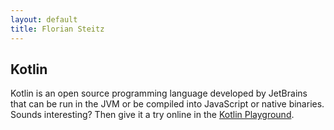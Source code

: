 ```yaml
---
layout: default
title: Florian Steitz
---
```

## Kotlin
Kotlin is an open source programming language developed by JetBrains that can be run in the JVM or be
compiled into JavaScript or native binaries. Sounds interesting? Then give it a try online in the
[Kotlin Playground](/kotlin/playground).